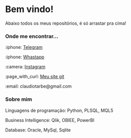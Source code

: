<h1>Bem vindo!</h1>
<p>Abaixo todos os meus repositórios, é só arrastar pra cima!</p>
<h3>Onde me encontrar...</h3>
<p>:iphone: <a href="https://t.me/Claudiotarbe">Telegram</a></p>
<p>:iphone: <a href="https://api.whatsapp.com/send?phone=5584994527449&text=Ol%C3%A1%2C%20pode%20me%20ajudar%3F">Whastapp</a></p>
<p>:camera: <a href="https://www.instagram.com/ctarbe/">Instagram</a></p>
<p>:page_with_curl: <a href="claudiotorresarbe.github.io">Meu site git</a></p>
<p>:email: claudiotarbe@gmail.com</p>
<h3>Sobre mim</h3>
<p>Linguagens de programação: Python, PLSQL, MQL5</p>
<p>Business Intelligence: Qlik, OBIEE, PowerBI</p>
<p>Database: Oracle, MySql, Sqlite</p>

